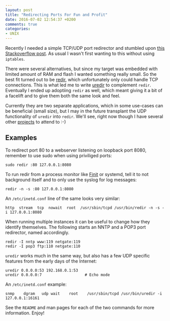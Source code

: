 ```yaml
---
layout: post
title: "Redirecting Ports For Fun and Profit"
date: 2016-07-02 12:54:37 +0200
comments: true
categories:
- UNIX
---
```


Recently I needed a simple TCP/UDP port redirector and stumbled upon
[this Stackoverflow post][1].  As usual I wasn't first wanting to this
without using `iptables`.

There were several alternatives, but since my target was embedded with
limited amount of RAM and flash I wanted something really small.  So the
best fit turned out to be [redir][2], which unfortunately only could
handle TCP connections.  This is what led me to write [uredir][3] to
complement `redir`.  Eventually I ended up adoptiing `redir` as well,
which meant giving it a bit of a facelift and to give them both the same
look and feel.

Currently they are two separate applications, which in some use-cases
can be beneficial (small size), but I may in the future transplant the
UDP functionality of `uredir` into `redir`.  We'll see, right now though
I have several other [projects](/projects/) to attend to :-)

<!-- more -->

Examples
--------

To redirect port 80 to a webserver listening on loopback port 8080,
remember to use sudo when using priviliged ports:

    sudo redir :80 127.0.0.1:8080

To run redir from a process monitor like [Finit][4] or systemd, tell it
to not background itself and to only use the syslog for log messages:

    redir -n -s :80 127.0.0.1:8080

An `/etc/inetd.conf` line of the same looks very similar:

    http  stream  tcp  nowait  root  /usr/sbin/tcpd /usr/bin/redir -n -s -i 127.0.0.1:8080

When running multiple instances it can be useful to change how they
identify themselves.  The following starts an NNTP and a POP3 port
redirector, named accordingly.

    redir -I nntp www:119 netgate:119
    redir -I pop3 ftp:110 netgate:110

`uredir` works much in the same way, but also has a few UDP specific
features from the early days of the Internet:

    uredir 0.0.0.0:53 192.168.0.1:53
    uredir 0.0.0.0:7                   # Echo mode

An `/etc/inetd.conf` example:

    snmp    dgram   udp wait    root    /usr/sbin/tcpd /usr/bin/uredir -i 127.0.0.1:16161

See the `README` and man pages for each of the two commands for more
information.  Enjoy!

[1]: https://serverfault.com/questions/252150/port-forwarding-on-linux-without-iptables/
[2]: https://github.com/troglobit/redir
[3]: https://github.com/troglobit/uredir
[4]: https://github.com/troglobit/finit

<!--
  -- Local Variables:
  -- mode: markdown
  -- End:
  -->
